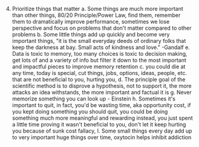 4) Prioritize things that matter
a. Some things are much more important than other things, 80/20 Principle/Power Law, find them, remember them to dramatically improve performance, sometimes we lose perspective and focus on problems that don't matter compared to other problems
b. Some little things add up quickly and become very important things, "it is the small everyday deeds of ordinary folks that keep the darkness at bay. Small acts of kindness and love." -Gandalf
e. Data is toxic to memory, too many choices is toxic to decision making, get lots of and a variety of info but filter it down to the most important and impactful pieces to improve memory retention 
c. you could die at any time, today is special, cut things, jobs, options, ideas, people, etc. that are not beneficial to you, hurting you, 
d. The principle goal of the scientific method is to disprove a hypothesis, not to support it, the more attacks an idea withstands, the more important and factual it is 
g. Never memorize something you can look up - Einstein
h. Sometimes it's important to quit, in fact, you'd be wasting time, aka opportunity cost, if you kept doing something you should quit, you could be doing something much more meaningful and rewarding instead, you just spent a little time proving it wasn't beneficial to you, don't let it keep hurting you because of sunk cost fallacy, 
I. Some small things every day add up to very important huge things over time, oxytocin helps inhibit addiction 
